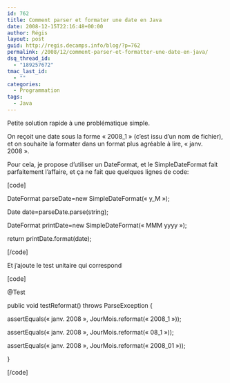 ```yaml
---
id: 762
title: Comment parser et formater une date en Java
date: 2008-12-15T22:16:48+00:00
author: Régis
layout: post
guid: http://regis.decamps.info/blog/?p=762
permalink: /2008/12/comment-parser-et-formatter-une-date-en-java/
dsq_thread_id:
  - "189257672"
tmac_last_id:
  - ""
categories:
  - Programmation
tags:
  - Java
---
```

Petite solution rapide à une problématique simple.

On reçoit une date sous la forme « 2008_1 » (c&rsquo;est issu d&rsquo;un nom de fichier), et on souhaite la formater dans un format plus agréable à lire, « janv. 2008 ».

Pour cela, je propose d&rsquo;utiliser un DateFormat, et le SimpleDateFormat fait parfaitement l&rsquo;affaire, et ça ne fait que quelques lignes de code:
  
[code]
  
DateFormat parseDate=new SimpleDateFormat(« y_M »);
  
Date date=parseDate.parse(string);
  
DateFormat printDate=new SimpleDateFormat(« MMM yyyy »);
  
return printDate.format(date);
  
[/code]
  
<!--more-->


  
Et j&rsquo;ajoute le test unitaire qui correspond
  
[code]
	  
@Test
	  
public void testReformat() throws ParseException {
		  
assertEquals(« janv. 2008 », JourMois.reformat(« 2008_1 »));
		  
assertEquals(« janv. 2008 », JourMois.reformat(« 08_1 »));
		  
assertEquals(« janv. 2008 », JourMois.reformat(« 2008_01 »));
	  
}
  
[/code]